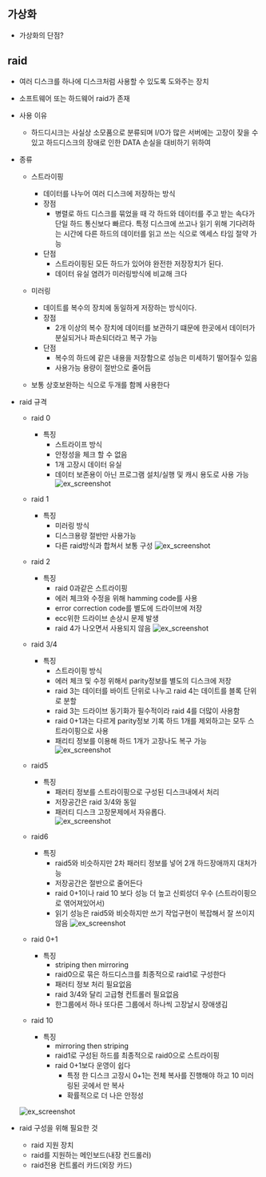 ## 가상화
- 가상화의 단점?

## raid
- 여러 디스크를 하나에 디스크처럼 사용할 수 있도록 도와주는 장치
- 소프트웨어 또는 하드웨어 raid가 존재
- 사용 이유
    - 하드디시크는 사실상 소모품으로 분류되며 I/O가 많은 서버에는 고장이 잦을 수 있고 하드디스크의 장애로 인한 DATA 손실을 대비하기 위하여
- 종류
    - 스트라이핑
        - 데이터를 나누어 여러 디스크에 저장하는 방식
        - 장점
            - 병렬로 하드 디스크를 묶었을 때 각 하드와 데이터를 주고 받는 속다가 단일 하드 통신보다 빠르다. 특정 디스크에 쓰고나 읽기 위해 기다려하는 시간에 다른 하드의 데이터를 읽고 쓰는 식으로 엑세스 타임 절약 가능
        - 단점
            - 스트라이핑된 모든 하드가 있어야 완전한 저장장치가 된다.
            - 데이터 유실 염려가 미러링방식에 비교해 크다
    - 미러링    
        - 데이트를 복수의 장치에 동일하게 저장하는 방식이다.
        - 장점
            - 2개 이상의 복수 장치에 데이터를 보관하기 떄문에 한곳에서 데이터가 분실되거나 파손되더라고 복구 가능
        - 단점
            - 복수의 하드에 같은 내용을 저장함으로 성능은 미세하기 떨어질수 있음
            - 사용가능 용량이 절반으로 줄어듬

    - 보통 상호보완하는 식으로 두개를 함께 사용한다
    
- raid 규격
    - raid 0 
        - 특징
            - 스트라이프 방식
            - 안정성을 체크 할 수 없음
            - 1개 고장시 데이터 유실
            - 데이터 보존용이 아닌 프로그램 설치/실행 및 캐시 용도로 사용 가능
    ![ex_screenshot](./img_raid/raid0.PNG)

    - raid 1
        - 특징
            - 미러링 방식
            - 디스크용량 절반만 사용가능
            - 다른 raid방식과 합쳐서 보통 구성
    ![ex_screenshot](./img_raid/raid1.PNG)

    - raid 2
        - 특징
            - raid 0과같은 스트라이핑
            - 에러 체크와 수정을 위해 hamming code를 사용
            - error correction code를 별도에 드라이브에 저장
            - ecc위한 드라이브 손상시 문제 발생
            - raid 4가 나오면서 사용되지 않음
    ![ex_screenshot](./img_raid/raid2.PNG)

    - raid 3/4
        - 특징
            - 스트라이핑 방식
            - 에러 체크 및 수정 위해서 parity정보를 별도의 디스크에 저장
            - raid 3는 데이터를 바이트 단위로 나누고 raid 4는 데이트를 블록 단위로 분할
            - raid 3는 드라이브 동기화가 필수적이라 raid 4를 더많이 사용함
            - raid 0+1과는 다르게 parity정보 기록 하드 1개를 제외하고는 모두 스트라이핑으로 사용
            - 패리티 정보를 이용해 하드 1개가 고장나도 복구 가능
    ![ex_screenshot](./img_raid/raid3_4.PNG)

    - raid5
        - 특징
            - 패러티 정보를 스트라이핑으로 구성된 디스크내에서 처리
            - 저장공간은 raid 3/4와 동일
            - 패러티 디스크 고장문제에서 자유롭다.    
    ![ex_screenshot](./img_raid/raid5.PNG)

    - raid6
        - 특징
            - raid5와 비슷하지만 2차 패러티 정보를 넣어 2개 하드장애까지 대처가능
            - 저장공간은 절반으로 줄어든다
            - raid 0+1이나 raid 10 보다 성능 더 높고 신뢰성더 우수 (스트라이핑으로 엮어져있어서)
            - 읽기 성능은 raid5와 비슷하지만 쓰기 작업구현이 복잡해서 잘 쓰이지 않음
    ![ex_screenshot](./img_raid/raid6.PNG)

    - raid 0+1
        - 특징
            - striping then mirroring
            - raid0으로 묶은 하드디스크를 최종적으로 raid1로 구성한다
            - 패러티 정보 처리 필요없음
            - raid 3/4와 달리 고급형 컨트롤러 필요없음
            - 한그룹에서 하나 또다른 그룹에서 하나씩 고장날시 장애생김

    - raid 10
        - 특징
            - mirroring then striping
            - raid1로 구성된 하드를 최종적으로 raid0으로 스트라이핑
            - raid 0+1보다 운영이 쉽다
                - 특정 한 디스크 고장시 0+1는 전체 복사를 진행해야 하고 10 미러링된 곳에서 만 복사
                - 확률적으로 더 나은 안정성
                    
    ![ex_screenshot](./img_raid/raid0+1_raid10.PNG)

- raid 구성을 위해 필요한 것
    - raid 지원 장치
    - raid를 지원하는 메인보드(내장 컨드롤러)
    - raid전용 컨트롤러 카드(외장 카드)    





 